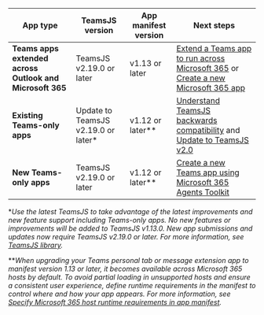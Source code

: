 | App type | TeamsJS version | App manifest version | Next steps|
|---|---|---|---|
|**Teams apps extended across Outlook and Microsoft 365**| TeamsJS v2.19.0 or later | v1.13 or later | [Extend a Teams app to run across Microsoft 365](../m365-apps/extend-m365-teams-personal-tab.md) or [Create a new Microsoft 365 app](../m365-apps/extend-m365-teams-personal-tab.md#quickstart) |
|**Existing Teams-only apps**| Update to TeamsJS v2.19.0 or later*  | v1.12 or later** | [Understand TeamsJS backwards compatibility](../tabs/how-to/using-teams-client-library.md#backwards-compatibility) and [Update to TeamsJS v2.0](../tabs/how-to/using-teams-client-library.md#updating-to-teamsjs-version-20)|
|**New Teams-only apps**| TeamsJS v2.19.0 or later | v1.12 or later** | [Create a new Teams app using Microsoft 365 Agents Toolkit](../toolkit/create-new-project.md)|

**Use the latest TeamsJS to take advantage of the latest improvements and new feature support including Teams-only apps. No new features or improvements will be added to TeamsJS v1.13.0. New app submissions and updates now require TeamsJS v2.19.0 or later. For more information, see [TeamsJS library](../tabs/how-to/using-teams-client-library.md).*

***When upgrading your Teams personal tab or message extension app to manifest version 1.13 or later, it becomes available across Microsoft 365 hosts by default. To avoid partial loading in unsupported hosts and ensure a consistent user experience, define runtime requirements in the manifest to control where and how your app appears. For more information, see [Specify Microsoft 365 host runtime requirements in app manifest](../m365-apps/specify-runtime-requirements.md).*
